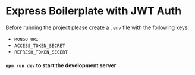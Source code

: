 # Express Boilerplate with JWT Auth

Before running the project please create a `.env` file with the following keys:

- `MONGO_URI`
- `ACCESS_TOKEN_SECRET`
- `REFRESH_TOKEN_SECERT`

#### `npm run dev` to start the development server
